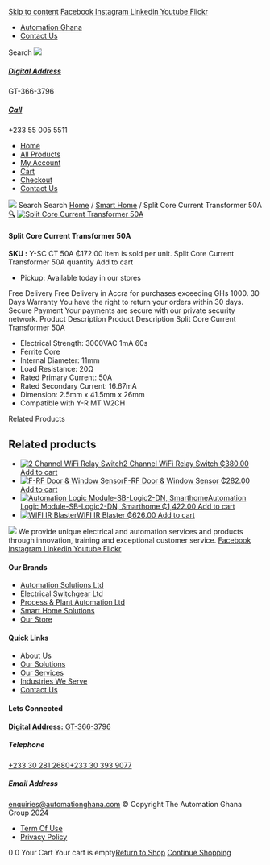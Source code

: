 [Skip to content](https://store.automationghana.com/product/50a-16ma-clamp-on-current-transformer/#content)
[ Facebook ](https://www.facebook.com/automationgh/) [ Instagram ](https://www.instagram.com/automationgh/) [ Linkedin ](https://www.linkedin.com/company/the-automation-ghana-limited/) [ Youtube ](https://www.youtube.com/channel/UCurrRDUSm5oIW39VXjn1u0w) [ Flickr ](https://www.flickr.com/photos/181794037@N07/)
  * [ Automation Ghana ](https://automationghana.com)
  * [ Contact Us ](https://store.automationghana.com/contact/)


Search
[ ![](https://store.automationghana.com/wp-content/uploads/2024/04/Website-TAGG-Logo-BLUE.png) ](https://store.automationghana.com/)
[ ](https://maps.app.goo.gl/m4xeaagWCNbLk4jM6)
#####  [ Digital Address ](https://maps.app.goo.gl/m4xeaagWCNbLk4jM6)
GT-366-3796 
[ ](tel:+233550055511)
#####  [ Call ](tel:+233550055511)
+233 55 005 5511 
  * [Home](https://store.automationghana.com/)
  * [All Products](https://store.automationghana.com/shop/)
  * [My Account](https://store.automationghana.com/my-account/)
  * [Cart](https://store.automationghana.com/cart/)
  * [Checkout](https://store.automationghana.com/checkout/)
  * [Contact Us](https://store.automationghana.com/contact/)


[![](https://store.automationghana.com/wp-content/uploads/2024/04/AutomationGhana_logo_white.png)](https://store.automationghana.com)
Search
Search
[Home](https://store.automationghana.com) / [Smart Home](https://store.automationghana.com/product-category/smart-home/) / Split Core Current Transformer 50A
[🔍](https://store.automationghana.com/product/50a-16ma-clamp-on-current-transformer/)
[![Split Core Current Transformer 50A](https://store.automationghana.com/wp-content/uploads/2021/03/Clamp-Up.jpeg)](https://store.automationghana.com/wp-content/uploads/2021/03/Clamp-Up.jpeg)
####  Split Core Current Transformer 50A 
**SKU :** Y-SC CT 50A 
₵172.00
Item is sold per unit.
Split Core Current Transformer 50A quantity
Add to cart
  * Pickup: Available today in our stores


Free Delivery 
Free Delivery in Accra for purchases exceeding GHs 1000. 
30 Days Warranty 
You have the right to return your orders within 30 days. 
Secure Payment 
Your payments are secure with our private security network. 
Product Description
Product Description
Split Core Current Transformer 50A 
  * Electrical Strength: 3000VAC 1mA 60s
  * Ferrite Core
  * Internal Diameter: 11mm
  * Load Resistance: 20Ω
  * Rated Primary Current: 50A
  * Rated Secondary Current: 16.67mA
  * Dimension: 2.5mm x 41.5mm x 26mm
  * Compatible with Y-R MT W2CH


Related Products 
## Related products
  * [![2 Channel WiFi Relay Switch](https://store.automationghana.com/wp-content/uploads/2021/10/2-Channel-WiFi-Relay-Switch-1.jpg)2 Channel WiFi Relay Switch ₵380.00 ](https://store.automationghana.com/product/2-channel-wifi-relay-switch/)
[Add to cart](https://store.automationghana.com/product/50a-16ma-clamp-on-current-transformer/?add-to-cart=3594)
  * [![F-RF Door & Window Sensor](https://store.automationghana.com/wp-content/uploads/2021/10/F-RF-Door-Window-Sensor.jpg)F-RF Door & Window Sensor ₵282.00 ](https://store.automationghana.com/product/f-rf-door-window-sensor/)
[Add to cart](https://store.automationghana.com/product/50a-16ma-clamp-on-current-transformer/?add-to-cart=3586)
  * [![Automation Logic Module-SB-Logic2-DN, Smarthome](https://store.automationghana.com/wp-content/uploads/2021/03/ContNew-300x300.jpeg)Automation Logic Module-SB-Logic2-DN, Smarthome ₵1,422.00 ](https://store.automationghana.com/product/smart-home-controller/)
[Add to cart](https://store.automationghana.com/product/50a-16ma-clamp-on-current-transformer/?add-to-cart=3313)
  * [![WIFI IR Blaster](https://store.automationghana.com/wp-content/uploads/2021/03/images-4.jpg)WIFI IR Blaster ₵626.00 ](https://store.automationghana.com/product/ir-rf-universal-remote/)
[Add to cart](https://store.automationghana.com/product/50a-16ma-clamp-on-current-transformer/?add-to-cart=3293)


![](https://store.automationghana.com/wp-content/uploads/2024/04/AutomationGhana_logo_white.png)
We provide unique electrical and automation services and products through innovation, training and exceptional customer service.
[ Facebook ](https://www.facebook.com/automationgh/) [ Instagram ](https://www.instagram.com/automationgh/) [ Linkedin ](https://www.linkedin.com/company/the-automation-ghana-limited/) [ Youtube ](https://www.youtube.com/channel/UCurrRDUSm5oIW39VXjn1u0w) [ Flickr ](https://www.flickr.com/photos/181794037@N07/)
#### Our Brands
  * [ Automation Solutions Ltd ](https://store.automationghana.com/product/50a-16ma-clamp-on-current-transformer/)
  * [ Electrical Switchgear Ltd ](https://store.automationghana.com/product/50a-16ma-clamp-on-current-transformer/)
  * [ Process & Plant Automation Ltd ](https://store.automationghana.com/product/50a-16ma-clamp-on-current-transformer/)
  * [ Smart Home Solutions ](https://store.automationghana.com/product/50a-16ma-clamp-on-current-transformer/)
  * [ Our Store ](https://store.automationghana.com/product/50a-16ma-clamp-on-current-transformer/)


#### Quick Links
  * [ About Us ](https://store.automationghana.com/product/50a-16ma-clamp-on-current-transformer/)
  * [ Our Solutions ](https://store.automationghana.com/product/50a-16ma-clamp-on-current-transformer/)
  * [ Our Services ](https://store.automationghana.com/product/50a-16ma-clamp-on-current-transformer/)
  * [ Industries We Serve ](https://store.automationghana.com/product/50a-16ma-clamp-on-current-transformer/)
  * [ Contact Us ](https://store.automationghana.com/product/50a-16ma-clamp-on-current-transformer/)


#### Lets Connected
[**Digital Address:** GT-366-3796](https://maps.app.goo.gl/m4xeaagWCNbLk4jM6)
#####  Telephone 
[ +233 30 281 2680](tel:+233302812680)[+233 30 393 9077](https://store.automationghana.com/product/50a-16ma-clamp-on-current-transformer/+233303939077)
#####  Email Address 
enquiries@automationghana.com 
© Copyright The Automation Ghana Group 2024
  * [ Term Of Use ](https://store.automationghana.com/product/50a-16ma-clamp-on-current-transformer/)
  * [ Privacy Policy ](https://store.automationghana.com/product/50a-16ma-clamp-on-current-transformer/)


0
0
Your Cart
Your cart is empty[Return to Shop](https://store.automationghana.com/shop/)
[Continue Shopping](https://store.automationghana.com/product/50a-16ma-clamp-on-current-transformer/)
